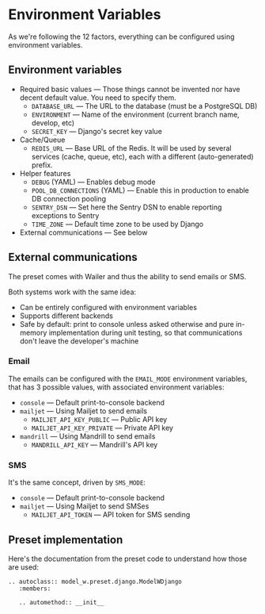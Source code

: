 # Environment Variables

As we're following the 12 factors, everything can be configured using
environment variables.

## Environment variables

-   Required basic values &mdash; Those things cannot be invented nor have
    decent default value. You need to specify them.
    -   `DATABASE_URL` &mdash; The URL to the database (must be a PostgreSQL DB)
    -   `ENVIRONMENT` &mdash; Name of the environment (current branch name,
        develop, etc)
    -   `SECRET_KEY` &mdash; Django's secret key value
-   Cache/Queue
    -   `REDIS_URL` &mdash; Base URL of the Redis. It will be used by several
        services (cache, queue, etc), each with a different (auto-generated)
        prefix.
-   Helper features
    -   `DEBUG` (YAML) &mdash; Enables debug mode
    -   `POOL_DB_CONNECTIONS` (YAML) &mdash; Enable this in production to enable
        DB connection pooling
    -   `SENTRY_DSN` &mdash; Set here the Sentry DSN to enable reporting
        exceptions to Sentry
    -   `TIME_ZONE` &mdash; Default time zone to be used by Django
-   External communications &mdash; See below

## External communications

The preset comes with Wailer and thus the ability to send emails or SMS.

Both systems work with the same idea:

-   Can be entirely configured with environment variables
-   Supports different backends
-   Safe by default: print to console unless asked otherwise and pure in-memory
    implementation during unit testing, so that communications don't leave the
    developer's machine

### Email

The emails can be configured with the `EMAIL_MODE` environment variables, that
has 3 possible values, with associated environment variables:

-   `console` &mdash; Default print-to-console backend
-   `mailjet` &mdash; Using Mailjet to send emails
    -   `MAILJET_API_KEY_PUBLIC` &mdash; Public API key
    -   `MAILJET_API_KEY_PRIVATE` &mdash; Private API key
-   `mandrill` &mdash; Using Mandrill to send emails
    -   `MANDRILL_API_KEY` &mdash; Mandrill's API key

### SMS

It's the same concept, driven by `SMS_MODE`:

-   `console` &mdash; Default print-to-console backend
-   `mailjet` &mdash; Using Mailjet to send SMSes
    -   `MAILJET_API_TOKEN` &mdash; API token for SMS sending

## Preset implementation

Here's the documentation from the preset code to understand how those are used:

```{eval-rst}
.. autoclass:: model_w.preset.django.ModelWDjango
   :members:

   .. automethod:: __init__
```
